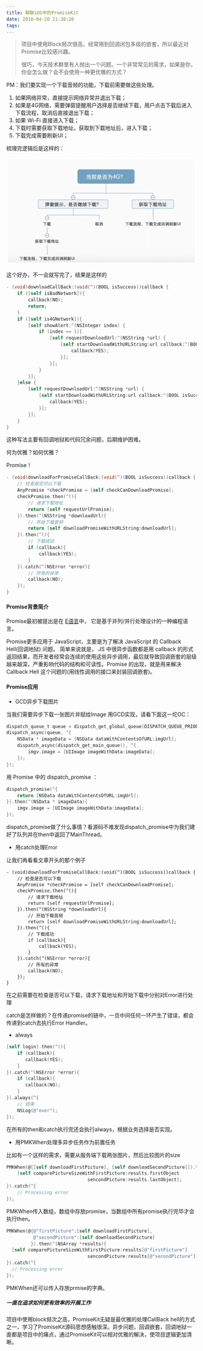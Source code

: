 ```yaml
---
title: 聊聊iOS中的PromiseKit
date: 2018-04-20 21:38:20
tags:
---
```




> 项目中使用Block频次很高，经常用到回调闭包多级的嵌套，所以最近对Promise比较感兴趣。
>
> 很巧，今天技术群里有人抛出一个问题。一个非常常见的需求，如果是你，你会怎么做？会不会使用一种更优雅的方式？



PM：我们要实现一个下载音频的功能，下载前需要做这些处理。

1. 如果网络异常，直接提示网络异常并退出下载；
2. 如果是4G网络，需要弹窗提醒用户选择是否继续下载，用户点击下载后进入下载流程，取消后直接退出下载；
3. 如果 Wi-Fi 直接进入下载；
4. 下载时需要获取下载地址，获取到下载地址后，进入下载；
5. 下载完成需要刷新UI；

<!-- more -->

梳理完逻辑后是这样的：

![PromiseKitR](https://raw.githubusercontent.com/objChen/StaticResources/master/PromiseKitResources.png)

这个好办，不一会就写完了，结果是这样的

```objective-c
- (void)downloadCallBack:(void(^)(BOOL isSuccess))callback {
    if ([self isBadNetwork]){
        callback(NO);
        return;
    }
    if ([self is4GNetwork]){
        [self showAlert:^(NSInteger index) {
            if (index == 1){
                [self requestDownloadUrl:^(NSString *url) {
                    [self startDownloadWithURLString:url callback:^(BOOL isSuccsee) {
                        callback(YES);
                    }];
                }];
            }
        }];
    }else {
        [self requestDownloadUrl:^(NSString *url) {
            [self startDownloadWithURLString:url callback:^(BOOL isSuccsee) {
                callback(YES);
            }];
        }];
    }
}
```

这种写法主要有回调地狱和代码冗余问题，后期维护困难。

何为优雅？如何优雅？

Promise！

```objective-c
- (void)downloadForPromiseCallBack:(void(^)(BOOL isSuccess))callback {
    // 检查是否可以下载
    AnyPromise *checkPromise = [self checkCanDownloadPromise];
    checkPromise.then(^(){
        // 请求下载地址
        return [self requestUrlPromise];
    }).then(^(NSString *downloadUrl){
        // 开始下载音频
        return [self downloadPromiseWithURLString:downloadUrl];
    }).then(^(){
        // 下载成功
        if (callback){
            callback(YES);
        }
    }).catch(^(NSError *error){
        // 所有的异常
        callback(NO);
    });
}
```

#### Promise背景简介

Promise最初被提出是在 [E语言](http://erights.org/elib/distrib/pipeline.html)中， 它是基于并列/并行处理设计的一种编程语言。

Promise更多应用于 JavaScript，主要是为了解决 JavaScript 的 Callback Hell(回调地狱) 问题。 简单来说就是， JS 中很异步函数都是用 callback 的形式返回结果，而开发者经常会连续的使用这些异步调用，最后就导致回调嵌套的层级越来越深，严重影响代码的结构和可读性。Promise 的出现，就是用来解决 Callback Hell 这个问题的(用线性调用的接口来封装回调嵌套)。

#### Promise应用

- GCD异步下载图片

当我们需要异步下载一张图片并赋给Image 用GCD实现，请看下面这一坨OC：

```objective-c
dispatch_queue_t queue = dispatch_get_global_queue(DISPATCH_QUEUE_PRIORITY_DEFAULT, 0);
dispatch_async(queue, ^{
    NSData * imageData = [NSData dataWithContentsOfURL:imgUrl];
    dispatch_async(dispatch_get_main_queue(), ^{
        imgv.image = [UIImage imageWithData:imageData];
    });
});
```

用 Promise 中的 dispatch_promise ：

```objective-c
dispatch_promise(^{
    return [NSData dataWithContentsOfURL:imgUrl];
}).then(^(NSData * imageData){
    imgv.image = [UIImage imageWithData:imageData];
});
```

dispatch_promise做了什么事情？看源码不难发现dispatch_promise中为我们建好了队列并在then中返回了MainThread。

- 用catch处理Error

让我们再看看文章开头的那个例子

```
- (void)downloadForPromiseCallBack:(void(^)(BOOL isSuccess))callback {
    // 检查是否可以下载
    AnyPromise *checkPromise = [self checkCanDownloadPromise];
    checkPromise.then(^(){
        // 请求下载地址
        return [self requestUrlPromise];
    }).then(^(NSString *downloadUrl){
        // 开始下载音频
        return [self downloadPromiseWithURLString:downloadUrl];
    }).then(^(){
        // 下载成功
        if (callback){
            callback(YES);
        }
    }).catch(^(NSError *error){
        // 所有的异常
        callback(NO);
    });
}
```

在之前需要在检查是否可以下载，请求下载地址和开始下载中分别对Error进行处理

catch是怎样做的？在传递promise的链中，一旦中间任何一环产生了错误，都会传递到catch去执行Error Handler。

- always

```objective-c
[self login].then(^(){
    if (callback){
       callback(YES);
    }
}).catch(^(NSError *error){
    if (callback){
       callback(NO);
    }
}).always(^{
    // 结束
    NSLog(@"over");
});
```

在所有的then和catch执行完还会执行always，根据业务选择是否实现。

- 用PMKWhen处理多异步任务作为前置任务

比如有一个这样的需求，需要从服务端下载两张图片，然后比较图片的size

```objective-c
PMKWhen(@[[self downloadFirstPicture], [self downloadSecondPicture]]).then(^(NSArray *results){
    [self comparePictureSizeWithFirstPicture:results.firstObject
                              sencondPicture:results.lastObject];
}).catch(^{
    // Processing error
});
```

PMKWhen传入数组，数组中存放promise，当数组中所有promise执行完毕才会执行then。

```objective-c
PMKWhen(@{@"firstPicture":[self downloadFirstPicture],
          @"secondPicture":[self downloadSecondPicture]
         }).then(^(NSArray *results){
  [self comparePictureSizeWithFirstPicture:results[@"firstPicture"]
                              sencondPicture:results[@"secondPicture"]];
}).catch(^{
  // Processing error
});
```

PMKWhen还可以传入存放prmise的字典。



##### 一直在追求如何更有效率的开展工作

项目中使用block频次之高，PromiseKit无疑是最优雅的处理CallBack hell的方式之一，学习了PromiseKit源码思想感触很深。异步问题，回调嵌套，回调地狱一直都是项目中的痛点，通过PromiseKit可以相对优雅的解决，使项目逻辑更加清晰。



